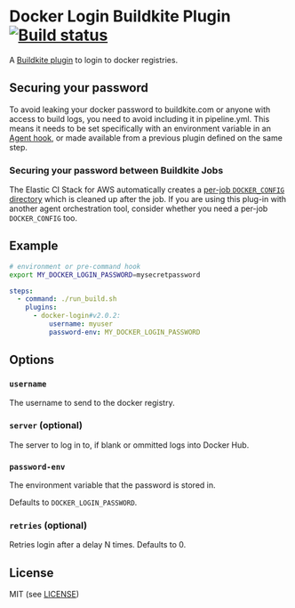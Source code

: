 # Docker Login Buildkite Plugin [![Build status](https://badge.buildkite.com/26275954e05437ec7380e553bb83a515d70be2a0abf8f08815.svg?branch=master)](https://buildkite.com/buildkite/plugins-docker-login)

A [Buildkite plugin](https://buildkite.com/docs/agent/v3/plugins) to login to docker registries.

## Securing your password

To avoid leaking your docker password to buildkite.com or anyone with access to build logs, you need to avoid including it in pipeline.yml. This means it needs to be set specifically with an environment variable in an [Agent hook](https://buildkite.com/docs/agent/hooks), or made available from a previous plugin defined on the same step.

### Securing your password between Buildkite Jobs

The Elastic CI Stack for AWS automatically creates a [per-job `DOCKER_CONFIG` directory](https://github.com/buildkite/elastic-ci-stack-for-aws/pull/756)
which is cleaned up after the job. If you are using this plug-in with another agent orchestration
tool, consider whether you need a per-job `DOCKER_CONFIG` too.

## Example

```bash
# environment or pre-command hook
export MY_DOCKER_LOGIN_PASSWORD=mysecretpassword
```

```yml
steps:
  - command: ./run_build.sh
    plugins:
      - docker-login#v2.0.2:
          username: myuser
          password-env: MY_DOCKER_LOGIN_PASSWORD
```

## Options

### `username`

The username to send to the docker registry.

### `server` (optional)

The server to log in to, if blank or ommitted logs into Docker Hub.

### `password-env`

The environment variable that the password is stored in.

Defaults to `DOCKER_LOGIN_PASSWORD`.

### `retries` (optional)

Retries login after a delay N times. Defaults to 0.

## License

MIT (see [LICENSE](LICENSE))
